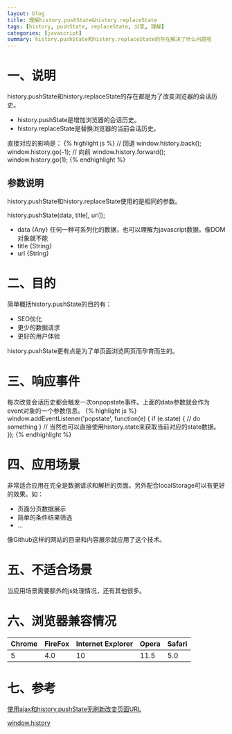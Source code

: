 ```yaml
---
layout: blog
title: 理解history.pushState&history.replaceState
tags: [history, pushState, replaceState, 分享, 理解]
categories: [javascript]
summary: history.pushState和history.replaceState的存在解决了什么问题呢
---
```

# 一、说明
history.pushState和history.replaceState的存在都是为了改变浏览器的会话历史。

* history.pushState是增加浏览器的会话历史。
* history.replaceState是替换浏览器的当前会话历史。

直接对应的影响是：
{% highlight js %}
// 回退
window.history.back();
window.history.go(-1);
// 向前
window.history.forward();
window.history.go(1);
{% endhighlight %}

## 参数说明
history.pushState和history.replaceState使用的是相同的参数。

history.pushState(data, title[, url]);

* data {Any} 任何一种可系列化的数据，也可以理解为javascript数据。像DOM对象就不能
* title {String} 
* url {String} 

# 二、目的
简单概括history.pushState的目的有：

* SEO优化
* 更少的数据请求
* 更好的用户体验

history.pushState更有点是为了单页面浏览网页而孕育而生的。

# 三、响应事件
每次改变会话历史都会触发一次onpopstate事件。上面的data参数就会作为event对象的一个参数信息。
{% highlight js %}
window.addEventListener('popstate', function(e) {
    if (e.state) {
        // do something
    }
    // 当然也可以直接使用history.state来获取当前对应的state数据。
});
{% endhighlight %}

# 四、应用场景
非常适合应用在完全是数据请求和解析的页面。另外配合localStorage可以有更好的效果。如：

* 页面分页数据展示
* 简单的条件结果筛选
* ...

像Github这样的网站的目录和内容展示就应用了这个技术。

# 五、不适合场景
当应用场景需要额外的js处理情况，还有其他很多。

# 六、浏览器兼容情况

Chrome | FireFox | Internet Explorer | Opera | Safari
----|-----|----|------|-----
5 | 4.0 | 10 | 11.5 | 5.0

# 七、参考

[使用ajax和history.pushState无刷新改变页面URL](http://www.welefen.com/use-ajax-and-pushstate.html)

[window.history](https://developer.mozilla.org/en-US/docs/DOM/window.history)
